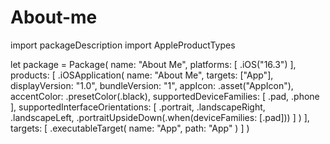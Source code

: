 # About-me

import packageDescription
import AppleProductTypes

let package = Package(
    name: "About Me",
    platforms: [
        .iOS("16.3")
    ],
    products: [
        .iOSApplication(
            name: "About Me",
            targets: ["App"],
            displayVersion: "1.0",
            bundleVersion: "1",
            appIcon: .asset("AppIcon"),
            accentColor: .presetColor(.black),
            supportedDeviceFamilies: [
                .pad,
                .phone
            ],
            supportedInterfaceOrientations: [
                .portrait,
                .landscapeRight,
                .landscapeLeft,
                .portraitUpsideDown(.when(deviceFamilies: [.pad]))
            ]
        )
    ],
    targets: [
        .executableTarget(
            name: "App",
            path: "App"
        )
    ]
)
